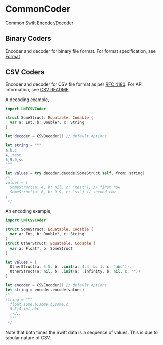 # CommonCoder

Common Swift Encoder/Decoder

## Binary Coders

Encoder and decoder for binary file format.
For format specification, see [Format](Sources/LNTBinaryCoder/Format.md)

## CSV Coders

Encoder and decoder for CSV file format as per [RFC 4180](https://tools.ietf.org/html/rfc4180).
For API information, see [CSV README](Sources/LNTCSVCoder/README.md).

A decoding example,

```swift
import LNTCSVCoder

struct SomeStruct: Equatable, Codable {
  var a: Int, b: Double?, c: String
}

let decoder = CSVDecoder() // default options

let string = """
a,b,c
4,,test
6,9.9,ss
"""

let values = try decoder.decode(SomeStruct.self, from: string)
/* 
values = [
  SomeStruct(a: 4, b: nil, c: "test"), // first row
  SomeStruct(a: 6, b: 9.9, c: "ss") // second row
]
 */
```

An encoding example,

```swift
import LNTCSVCoder

struct SomeStruct: Equatable, Codable {
  var a: Int, b: Double?, c: String
}
struct OtherStruct: Equatable, Codable {
  var a: Float?, b: SomeStruct 
}

let values = [
  OtherStruct(a: 5.5, b: .init(a: 4.4, b: 1, c: "abc")),
  OtherStruct(a: nil, b: .init(a: .infinity, b: nil, c: ""))
]

let encoder = CSVEncoder() // default options
let string = encoder.encode(values)
/*
string = """ 
  float,some.a,some.b,some.c
  5.5,4,inf,abc
  ,-3,,
  """
 */
```

Note that both times the Swift data is a sequence of values. This is due to tabular nature of CSV.

